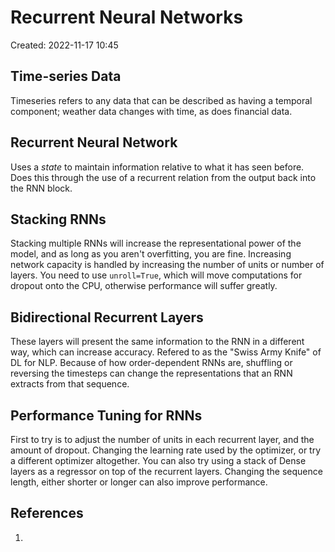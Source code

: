 # Recurrent Neural Networks
Created: 2022-11-17 10:45

## Time-series Data
Timeseries refers to any data that can be described as having a temporal component; weather data changes with time, as does financial data. 

## Recurrent Neural Network
Uses a *state* to maintain information relative to what it has seen before. Does this through the use of a recurrent relation from the output back into the RNN block.

## Stacking RNNs
Stacking multiple RNNs will increase the representational power of the model, and as long as you aren't overfitting, you are fine. Increasing network capacity is handled by increasing the number of units or number of layers. You need to use `unroll=True`, which will move computations for dropout onto the CPU, otherwise performance will suffer greatly.

## Bidirectional Recurrent Layers
These layers will present the same information to the RNN in a different way, which can increase accuracy. Refered to as the "Swiss Army Knife" of DL for NLP. Because of how order-dependent RNNs are, shuffling or reversing the timesteps can change the representations that an RNN extracts from that sequence.

## Performance Tuning for RNNs
First to try is to adjust the number of units in each recurrent layer, and the amount of dropout. Changing the learning rate used by the optimizer, or try a different optimizer altogether. You can also try using a stack of Dense layers as a regressor on top of the recurrent layers. Changing the sequence length, either shorter or longer can also improve performance. 
## References
1. 